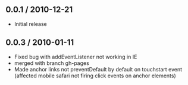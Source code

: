 
0.0.1 / 2010-12-21
------------------

* Initial release



0.0.3 / 2010-01-11
------------------

* Fixed bug with addEventListener not working in IE
* merged with branch gh-pages
* Made anchor links not preventDefault by default on touchstart event (affected mobile safari not firing click events on anchor elements)
